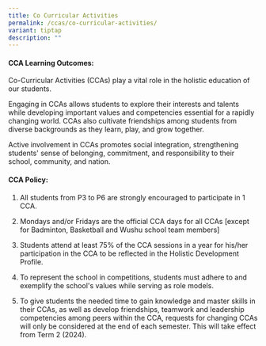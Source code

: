 ```yaml
---
title: Co Curricular Activities
permalink: /ccas/co-curricular-activities/
variant: tiptap
description: ""
---
```

<h4>CCA Learning Outcomes:</h4><p>Co-Curricular Activities (CCAs) play a vital role in the holistic education of our students.</p><p>Engaging in CCAs allows students to explore their interests and talents while developing important values and competencies essential for a rapidly changing world. CCAs also cultivate friendships among students from diverse backgrounds as they learn, play, and grow together.</p><p>Active involvement in CCAs promotes social integration, strengthening students' sense of belonging, commitment, and responsibility to their school, community, and nation.</p><h4>CCA Policy:</h4><ol data-tight="true" class="tight"><li><p>All students from P3 to P6 are strongly encouraged to participate in 1 CCA.</p></li><li><p>Mondays and/or Fridays are the official CCA days for all CCAs [except for Badminton, Basketball and Wushu school team members]</p></li><li><p>Students attend at least 75% of the CCA sessions in a year for his/her participation in the CCA to be reflected in the Holistic Development Profile.</p></li><li><p>To represent the school in competitions, students must adhere to and exemplify the school's values while serving as role models.</p></li><li><p>To give students the needed time to gain knowledge and master skills in their CCAs, as well as develop friendships, teamwork and leadership competencies among peers within the CCA, requests for changing CCAs will only be considered at the end of each semester. This will take effect from Term 2 (2024). </p></li></ol><p></p>